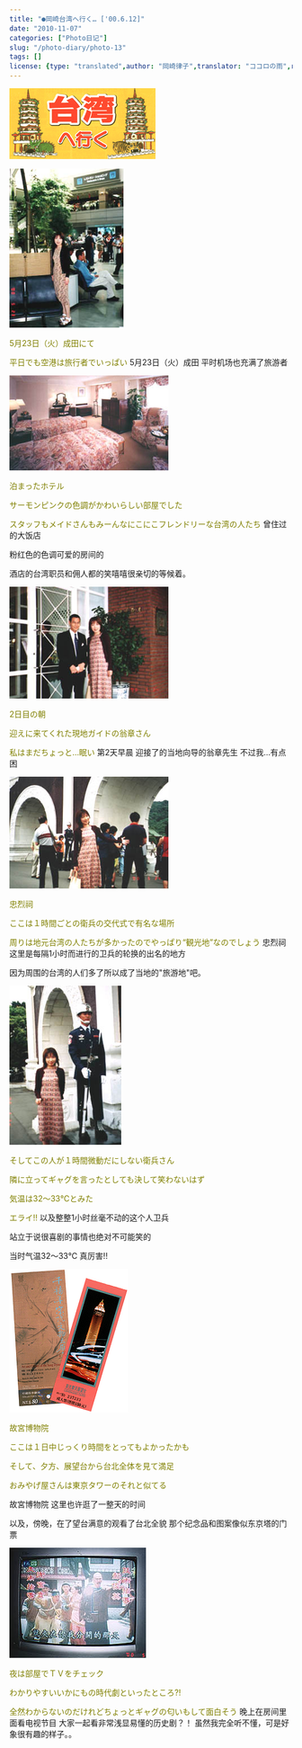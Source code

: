 ```yaml
---
title: "●岡崎台湾へ行く… ['00.6.12]"
date: "2010-11-07"
categories: ["Photo日记"]
slug: "/photo-diary/photo-13"
tags: []
license: {type: "translated",author: "岡崎律子",translator: "ココロの雨",reproduced-url: "http://www.ne.jp/asahi/okazaki/book/photo/photo13.html",reproduced-website: "岡崎律子Book"}
---
```


[![](./images/Tw-title.gif "Tw-title")](./images/Tw-title.gif)  
  
[![](./images/Taiwan1.jpg "Taiwan1")](./images/Taiwan1.jpg)  
  
<span style="color: #808000;">5月23日（火）成田にて</span>  
  
<span style="color: #808000;">平日でも空港は旅行者でいっぱい</span> 5月23日（火）成田 平时机场也充满了旅游者  
  
[![](./images/Taiwan2.jpg "Taiwan2")](./images/Taiwan2.jpg)  
  
<span style="color: #808000;">泊まったホテル</span>  
  
<span style="color: #808000;">サーモンピンクの色調がかわいらしい部屋でした</span>  
  
<span style="color: #808000;">スタッフもメイドさんもみーんなにこにこフレンドリーな台湾の人たち</span> 曾住过的大饭店  
  
粉红色的色调可爱的房间的  
  
酒店的台湾职员和佣人都的笑嘻嘻很亲切的等候着。  
  
[![](./images/Taiwan3.jpg "Taiwan3")](./images/Taiwan3.jpg)  
  
<span style="color: #808000;">2日目の朝</span>  
  
<span style="color: #808000;">迎えに来てくれた現地ガイドの翁章さん</span>  
  
<span style="color: #808000;">私はまだちょっと…眠い</span> 第2天早晨 迎接了的当地向导的翁章先生 不过我…有点困  
  
[![](./images/Taiwan4.jpg "Taiwan4")](./images/Taiwan4.jpg)  
  
<span style="color: #808000;">忠烈祠</span>  
  
<span style="color: #808000;">ここは１時間ごとの衛兵の交代式で有名な場所</span>  
  
<span style="color: #808000;">周りは地元台湾の人たちが多かったのでやっぱり“観光地”なのでしょう</span> 忠烈祠 这里是每隔1小时而进行的卫兵的轮换的出名的地方  
  
因为周围的台湾的人们多了所以成了当地的"旅游地"吧。  
  
[![](./images/Taiwan5.jpg "Taiwan5")](./images/Taiwan5.jpg)  
  
<span style="color: #808000;">そしてこの人が１時間微動だにしない衛兵さん</span>  
  
<span style="color: #808000;">隣に立ってギャグを言ったとしても決して笑わないはず</span>  
  
<span style="color: #808000;">気温は32～33℃とみた</span>  
  
<span style="color: #808000;">エライ!!</span> 以及整整1小时丝毫不动的这个人卫兵  
  
站立于说很喜剧的事情也绝对不可能笑的  
  
当时气温32～33℃ 真厉害!!  
  
[![](./images/Taiwan6.gif "Taiwan6")](./images/Taiwan6.gif)  
  
<span style="color: #808000;">故宮博物院</span>  
  
<span style="color: #808000;">ここは１日中じっくり時間をとってもよかったかも</span>  
  
<span style="color: #808000;">そして、夕方、展望台から台北全体を見て満足</span>  
  
<span style="color: #808000;">おみやげ屋さんは東京タワーのそれと似てる</span>  
  
故宮博物院 这里也许逛了一整天的时间  
  
以及，傍晚，在了望台满意的观看了台北全貌 那个纪念品和图案像似东京塔的门票  
  
[![](./images/Taiwan7.jpg "Taiwan7")](./images/Taiwan7.jpg)  
  
<span style="color: #808000;">夜は部屋でＴＶをチェック</span>  
  
<span style="color: #808000;">わかりやすいいかにもの時代劇といったところ?!</span>  
  
<span style="color: #808000;">全然わからないのだけれどちょっとギャグの匂いもして面白そう</span> 晚上在房间里面看电视节目 大家一起看非常浅显易懂的历史剧？！ 虽然我完全听不懂，可是好象很有趣的样子。。
